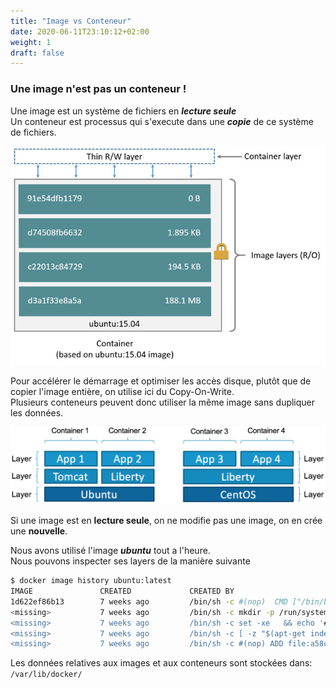 ```yaml
---
title: "Image vs Conteneur"
date: 2020-06-11T23:10:12+02:00
weight: 1
draft: false
---
```


### Une image n'est pas un conteneur !

Une image est un système de fichiers en ***lecture seule***  
Un conteneur est processus qui s'execute dans une ***copie*** de ce système de fichiers.

![Containers Layers](/images/container-layers.jpg?lightbox=false&width=28pc)


Pour accélérer le démarrage et optimiser les accès disque, plutôt que de copier l'image entière, on utilise ici du Copy-On-Write.  
Plusieurs conteneurs peuvent donc utiliser la même image sans dupliquer les données.

![Shared Layers](/images/image_layers_sharing.png?lightbox=false&height=10pc)

Si une image est en **lecture seule**, on ne modifie pas une image, on en crée une **nouvelle**.

Nous avons utilisé l'image ***ubuntu*** tout a l'heure.  
Nous pouvons inspecter ses layers de la manière suivante
```bash
$ docker image history ubuntu:latest
IMAGE               CREATED             CREATED BY                                      SIZE                COMMENT
1d622ef86b13        7 weeks ago         /bin/sh -c #(nop)  CMD ["/bin/bash"]            0B
<missing>           7 weeks ago         /bin/sh -c mkdir -p /run/systemd && echo 'do…   7B
<missing>           7 weeks ago         /bin/sh -c set -xe   && echo '#!/bin/sh' > /…   811B
<missing>           7 weeks ago         /bin/sh -c [ -z "$(apt-get indextargets)" ]     1.01MB
<missing>           7 weeks ago         /bin/sh -c #(nop) ADD file:a58c8b447951f9e30…   72.8MB
```

Les données relatives aux images et aux conteneurs sont stockées dans: `/var/lib/docker/`  
